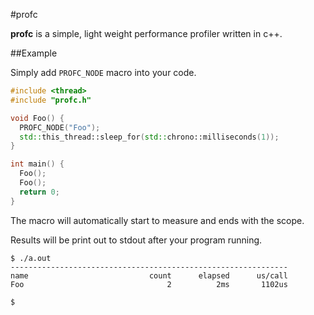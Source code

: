 #profc

**profc** is a simple, light weight performance profiler written in c++.

##Example

Simply add `PROFC_NODE` macro into your code.

```c++
#include <thread>
#include "profc.h"

void Foo() {
  PROFC_NODE("Foo");
  std::this_thread::sleep_for(std::chrono::milliseconds(1));
}

int main() {
  Foo();
  Foo();
  return 0;
}
```

The macro will automatically start to measure and ends with the scope.

Results will be print out to stdout after your program running.

```
$ ./a.out
--------------------------------------------------------------
name                           count      elapsed      us/call
Foo                                2          2ms       1102us

$
```

